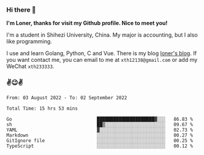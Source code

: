 ### Hi there 👋️

**I'm Loner, thanks for visit my Github profile. Nice to meet you!**

I'm a student in Shihezi University, China. My major is accounting, but I also like programming.

I use and learn Golang, Python, C and Vue. There is my blog [loner's blog](https://www.loner1024.top).  If you want contact me, you can email to me at `xth12138@gmail.com` or add my WeChat `xth233333`.

### ✌️😉✌️

<!--START_SECTION:waka-->

```text
From: 03 August 2022 - To: 02 September 2022

Total Time: 15 hrs 53 mins

Go                               █████████████████████▓░░░   86.83 %
sh                               ██▒░░░░░░░░░░░░░░░░░░░░░░   09.67 %
YAML                             ▓░░░░░░░░░░░░░░░░░░░░░░░░   02.73 %
Markdown                         ░░░░░░░░░░░░░░░░░░░░░░░░░   00.27 %
GitIgnore file                   ░░░░░░░░░░░░░░░░░░░░░░░░░   00.25 %
TypeScript                       ░░░░░░░░░░░░░░░░░░░░░░░░░   00.12 %
```

<!--END_SECTION:waka-->



